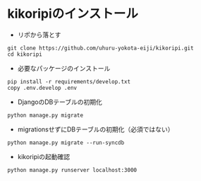 # kikoripiのインストール

- リポから落とす
```
git clone https://github.com/uhuru-yokota-eiji/kikoripi.git
cd kikoripi
```

- 必要なパッケージのインストール
```
pip install -r requirements/develop.txt
copy .env.develop .env
```

- DjangoのDBテーブルの初期化
```
python manage.py migrate
```

- migrationsせずにDBテーブルの初期化（必須ではない）
```
python manage.py migrate --run-syncdb
```

- kikoripiの起動確認
```
python manage.py runserver localhost:3000
```